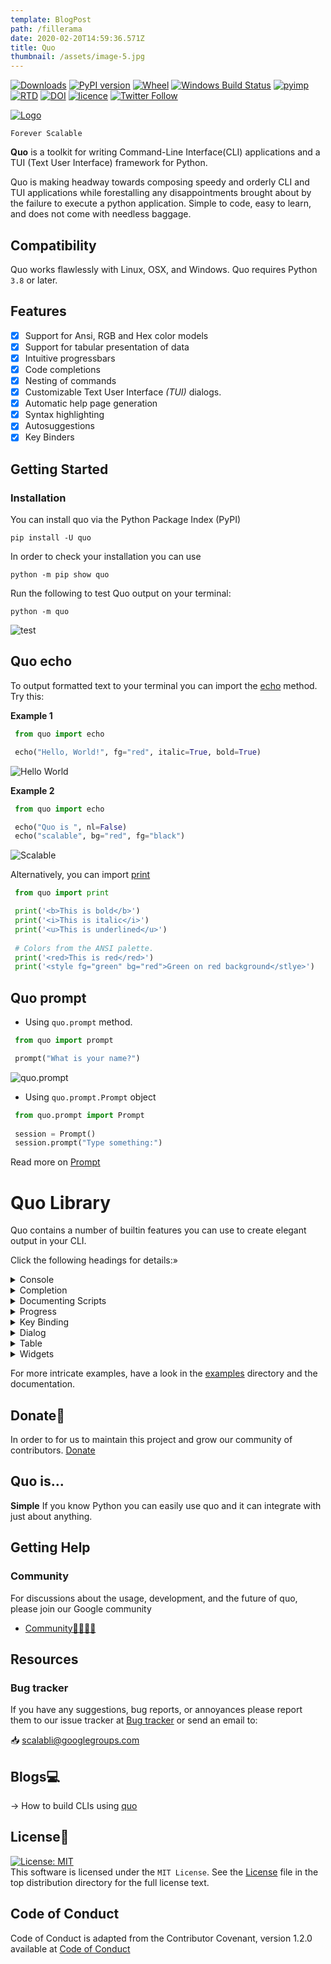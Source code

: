 ```yaml
---
template: BlogPost
path: /fillerama
date: 2020-02-20T14:59:36.571Z
title: Quo
thumbnail: /assets/image-5.jpg
---
```

[![Downloads](https://pepy.tech/badge/quo)](https://pepy.tech/project/quo)
[![PyPI version](https://badge.fury.io/py/quo.svg)](https://badge.fury.io/py/quo)
[![Wheel](https://img.shields.io/pypi/wheel/quo.svg)](https://pypi.com/project/quo)
[![Windows Build Status](https://img.shields.io/appveyor/build/gerrishons/quo/master?logo=appveyor&cacheSeconds=600)](https://ci.appveyor.com/project/gerrishons/quo)
[![pyimp](https://img.shields.io/pypi/implementation/quo.svg)](https://pypi.com/project/quo)
[![RTD](https://readthedocs.org/projects/quo/badge/)](https://quo.readthedocs.io)
[![DOI](https://zenodo.org/badge/DOI/10.5281/zenodo.5848515.svg)](https://doi.org/10.5281/zenodo.5848515)
[![licence](https://img.shields.io/pypi/l/quo.svg)](https://opensource.org/licenses/MIT)
[![Twitter Follow](https://img.shields.io/twitter/follow/gerrishon_s.svg?style=social)](https://twitter.com/gerrishon_s)


[![Logo](https://raw.githubusercontent.com/scalabli/quo/master/pics/quo.png)](https://github.com/scalabli/quo)


`Forever Scalable`

**Quo** is a toolkit for writing Command-Line Interface(CLI) applications and a TUI (Text User Interface) framework for Python.

Quo is making headway towards composing speedy and orderly CLI and TUI applications while forestalling any disappointments brought about by the failure to execute a python application.
Simple to code, easy to learn, and does not come with needless baggage. 

## Compatibility
Quo works flawlessly  with Linux, OSX, and Windows.
Quo requires Python `3.8` or later. 


## Features
- [x] Support for Ansi, RGB and Hex color models
- [x] Support for tabular presentation of data
- [x] Intuitive progressbars
- [x] Code completions
- [x] Nesting of commands
- [x] Customizable Text User Interface _(TUI)_ dialogs.
- [x] Automatic help page generation
- [x] Syntax highlighting
- [x] Autosuggestions
- [x] Key Binders

## Getting Started
### Installation
You can install quo via the Python Package Index (PyPI)

```
pip install -U quo

```

In order to check your installation you can use
```
python -m pip show quo
```
Run the following to test Quo output on your terminal:
```
python -m quo

```
![test](https://github.com/scalabli/quo/raw/master/docs/images/test.png)

## Quo echo
To output formatted text to your terminal you can import the [echo](https://quo.readthedocs.io/en/latest/introduction.html#quick-start) method.
Try this:

**Example 1**
```python
 from quo import echo

 echo("Hello, World!", fg="red", italic=True, bold=True)
```
![Hello World](https://github.com/scalabli/quo/raw/master/pics/print.png)

**Example 2**
```python
 from quo import echo

 echo("Quo is ", nl=False)
 echo("scalable", bg="red", fg="black") 
```
![Scalable](https://github.com/scalabli/quo/raw/master/pics/scalable.png)

Alternatively, you can import [print](https://quo.readthedocs.io/en/latest/printing_text.html#print)
```python
 from quo import print

 print('<b>This is bold</b>')
 print('<i>This is italic</i>')
 print('<u>This is underlined</u>')
                    
 # Colors from the ANSI palette.
 print('<red>This is red</red>')
 print('<style fg="green" bg="red">Green on red background</stlye>')

```
## Quo prompt
 - Using ``quo.prompt`` method.
```python
 from quo import prompt

 prompt("What is your name?")
```
![quo.prompt](https://github.com/scalabli/quo/raw/master/pics/prompt.png)

- Using ``quo.prompt.Prompt`` object

```python
 from quo.prompt import Prompt
   
 session = Prompt()
 session.prompt("Type something:") 
```
Read more on [Prompt](https://quo.readthedocs.io/latest/prompt.html)

# Quo Library
Quo contains a number of builtin features you can use to create elegant output in your CLI.

Click the following headings for details:»
<details>
<summary>Console</summary>
For more control over quo terminal content, import and construct a `Console` object.

```python
   
  from quo.console import Console

  console = Console()

```

## ``Launching Applications``

Quo supports launching applications through `Console.launch`. This can be used to open the default application associated with a URL or filetype.
```python

 from quo.console import Console
   
 console = Console()
 console.launch("https://quo.rtfd.io/")
                                                    
```
Read more on [Console](https://quo.readthedocs.io/en/latest/console.html)

</details>

<details>
<summary>Completion</summary>

## ``Autocompletion``

Press [Tab] to autocomplete
```python

 from quo.prompt import Prompt
 from quo.completion import WordCompleter
 example = WordCompleter(['USA', 'UK', 'Canada', 'Kenya'])
 session = Prompt(completer=example)
 session.prompt('Which country are you from?: ')
```
![Autocompletion](https://github.com/scalabli/quo/raw/master/docs/images/autocompletion.png)

## ``Autosuggestion``
Auto suggestion is a way to propose some input completions to the user. Usually, the input is compared to the history and when there is another entry starting with the given text, the completion will be shown as gray text behind the current input. Pressing the right arrow → or ctrl-e will insert this suggestion, alt-f willinsert the first word of the suggestion.
```python

 from quo.history import MemoryHistory
 from quo.prompt import Prompt

 MemoryHistory.append("import os")
 MemoryHistory.append('print("hello")') 
 MemoryHistory.append('print("world")')  
 MemoryHistory.append("import path")

 session = Prompt(history=MemoryHistory, suggest="history")

 while True:
    session.prompt('> ')
```
Read more on [Completions](https://quo.readthedocs.io/en/latest/prompt.html#completion)
</details>

<details>
<summary>Documenting Scripts</summary>
Quo automatically generates help pages for your command-line tools.

```python
 from quo import print
 from quo.console import command
 from quo.console import app

 @command()
 @app('--count', default=1, help='number of greetings')
 @app('--name', prompt="What is your name?", help="The person to greet")

def hello(count: int, name: str):
    """This script prints hello NAME COUNT times."""
       for x in range(count):
           print(f"Hello {name}!")

 if __name__ == "__main__:
          hello()
```
And what it looks like:
![Help Text](https://raw.githubusercontent.com/secretum-inc/quo/master/docs/images/help-text.png)

</details>
<details>
<summary>Progress</summary>
Creating a new progress bar can be done by calling the class **ProgressBar**
The progress can be displayed for any iterable. This works by wrapping the iterable (like ``range``) with the class **ProgressBar**

```python

 import time
 from quo.progress import ProgressBar
  
 with ProgressBar() as pb:
               for i in pb(range(800)):
                             time.sleep(.01)
```
![Progress](https://raw.githubusercontent.com/scalabli/quo/master/docs/images/simple-progress-bar.png)

Read more on [Progress](https://quo.readthedocs.io/en/latest/progress.html)

</details>

<details>
<summary>Key Binding</summary>
A key binding is an association between a physical key on a keyboard and a parameter.

```python
  
 from quo import echo
 from quo.keys import bind
 from quo.prompt import Prompt
 
 session = Prompt()

 # Print "Hello world" when ctrl-h is pressed
 @bind.add("ctrl-h")
 def _(event):
     echo("Hello, World!")

 session.prompt(">> ")
```
Read more on [Key bindings](https://quo.readthedocs.io/en/latest/kb.html)

</details>

<details>
<summary>Dialog</summary>
High level API for displaying dialog boxes to the user for informational purposes, or get input fromthe user.

1) Example of a message box dialog.
```python

 from quo.dialog import MessageBox

 MessageBox(
         title="Message pop up window",
         text="Do you want to continue?\nPress ENTER to quit.")                                    
```
The above produces the following output
![Message Box](https://github.com/scalabli/quo/raw/master/docs/images/messagebox.png)

2) Example of a prompt box dialog
```python
 from quo.dialog import InputBox

 InputBox(
           title="InputBox shenanigans",
           text="What Country are you from?:")

```
![Prompt Box](https://github.com/scalabli/quo/raw/master/docs/images/promptbox.png)

Read more on [Dialogs](https://quo.readthedocs.io/en/latest/dialogs.html)

</details>

<details>
<summary>Table</summary>

Function [Table](https://quo.readthedocs.io/en/latest/table.html) offers a number of configuration options to set the look and feel of the table, including how borders are rendered and the style and alignment of the columns.

Example
```python
 from quo.table import Table

 data = [
   ["Name", "Gender", "Age"],
   ["Alice", "F", 24],
   ["Bob", "M", 19],
   ["Dave", "M", 24]
 ]
 Table(data)
```
![tabulate](https://raw.githubusercontent.com/scalabli/quo/master/docs/images/table.png)
</details>

<details>
<summary>Widgets</summary>
A collection of reusable components for building full screen applications.

## ``Label``
Widget that displays the given text. It is not editable or focusable.
```python

 from quo import container
 from quo.widget import Label

 content = Label("Hello, World", style="fg:black bg:red")
  
 # Press Ctrl-C to exit
 
 container(content, bind=True, full_screen=True)

```
Read more on [Widgets](https://quo.readthedocs.io/en/latest/widgets.html)

</details>

For more intricate  examples, have a look in the [examples](https://github.com/scalabli/quo/tree/master/examples) directory and the documentation.

## Donate🎁

In order to for us to maintain this project and grow our community of contributors.
[Donate](https://ko-fi.com/scalabli)



## Quo is...

**Simple**
     If you know Python you can  easily use quo and it can integrate with just about anything.




## Getting Help

### Community

For discussions about the usage, development, and the future of quo, please join our Google community

* [Community👨‍👩‍👦‍👦](https://groups.google.com/g/scalabli)

## Resources

### Bug tracker

If you have any suggestions, bug reports, or annoyances please report them
to our issue tracker at 
[Bug tracker](https://github.com/scalabli/quo/issues/) or send an email to:

 📥 scalabli@googlegroups.com




## Blogs💻

→ How to build CLIs using [quo](https://www.python-engineer.com/posts/cli-with-quo/)

## License📑

[![License: MIT](https://img.shields.io/badge/License-MIT-yellow.svg)](https://opensource.org/licenses/MIT)  
This software is licensed under the `MIT License`. See the [License](https://github.com/scalabli/quo/blob/master/LICENSE) file in the top distribution directory for the full license text.


## Code of Conduct
Code of Conduct is adapted from the Contributor Covenant,
version 1.2.0 available at
[Code of Conduct](http://contributor-covenant.org/version/1/2/0/)

